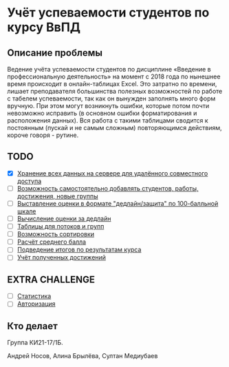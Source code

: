 # Учёт успеваемости студентов по курсу ВвПД

## Описание проблемы
Ведение учёта успеваемости студентов по дисциплине «Введение в профессиональную деятельность» на момент c
2018 года по нынешнее время происходит в онлайн-таблицах Excel. Это затратно по времени, лишает преподавателя
большинства полезных возможностей по работе с табелем успеваемости, так как он вынужден заполнять много
форм вручную. При этом могут возникнуть ошибки, которые потом почти невозможно исправить (в основном
ошибки форматирования и расположения данных). Вся работа с такими таблицами сводится к постоянным (пускай
и не самым сложным) повторяющимся действиям, короче говоря - рутине.

## TODO
- [x] [Хранение всех данных на сервере для удалённого совместного доступа](https://github.com/avalanche-zz/perfomance-tracker/issues/1)
- [ ] [Возможность самостоятельно добавлять студентов, работы, достижения, новые группы](https://github.com/avalanche-zz/perfomance-tracker/issues/7)
- [ ] [Выставление оценки в формате "дедлайн/защита" по 100-балльной шкале](https://github.com/avalanche-zz/perfomance-tracker/issues/12)
- [ ] [Вычисление оценки за дедлайн](https://github.com/avalanche-zz/perfomance-tracker/issues/13)
- [ ] [Таблицы для потоков и групп](https://github.com/avalanche-zz/perfomance-tracker/issues/14)
- [ ] [Возможность сортировки](https://github.com/avalanche-zz/perfomance-tracker/issues/17)
- [ ] [Расчёт среднего балла](https://github.com/avalanche-zz/perfomance-tracker/issues/21)
- [ ] [Подведение итогов по результатам курса](https://github.com/avalanche-zz/perfomance-tracker/issues/22)
- [ ] [Учёт полученных достижений](https://github.com/avalanche-zz/perfomance-tracker/issues/23)

## EXTRA CHALLENGE
- [ ] [Статистика](https://github.com/avalanche-zz/perfomance-tracker/issues/27)
- [ ] [Авторизация](https://github.com/avalanche-zz/perfomance-tracker/issues/32)

## Кто делает
Группа КИ21-17/1Б.

Андрей Носов, Алина Брылёва, Султан Медиубаев

